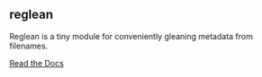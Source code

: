## reglean

Reglean is a tiny module for conveniently gleaning metadata from filenames.

[Read the Docs](http://reglean.readthedocs.io/en/latest/)
